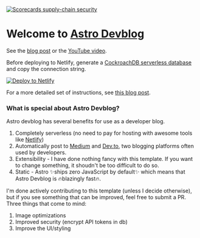 [![Scorecards supply-chain security](https://github.com/advanced-astro/astro-devb109/actions/workflows/scorecards.yml/badge.svg)](https://github.com/advanced-astro/astro-devb109/actions/workflows/scorecards.yml)

# Welcome to [Astro Devblog](https://astro-devblog.netlify.app)

See the [blog post](https://astro-devblog.netlify.app/article/how-to-use-astro-devblog) or the [YouTube video](https://youtu.be/8c7_vX3XPDc).

Before deploying to Netlify, generate a [CockroachDB serverless database](https://cockroachlabs.cloud/) and copy the connection string.

<a href="https://app.netlify.com/start/deploy?repository=https://github.com/christopher-kapic/astro-devblog"><img src="https://www.netlify.com/img/deploy/button.svg" alt="Deploy to Netlify"></a>

For a more detailed set of instructions, see [this blog post](https://astro-devblog.netlify.app/article/how-to-use-astro-devblog).

### What is special about Astro Devblog?

Astro devblog has several benefits for use as a developer blog.

1. Completely serverless (no need to pay for hosting with awesome tools like [Netlify](https://netlify.com))
2. Automatically post to [Medium](https://medium.com) and [Dev.to](https://dev.to/), two blogging platforms often used by developers.
3. Extensibility - I have done nothing fancy with this template. If you want to change something, it shoudn't be too difficult to do so.
4. Static - Astro ✨ships zero JavaScript by default✨ which means that Astro Devblog is 🔥blazingly fast🔥.

I'm done actively contributing to this template (unless I decide otherwise), but if you see something that can be improved, feel free to submit a PR. Three things that come to mind:

1. Image optimizations
2. Improved security (encrypt API tokens in db)
3. Improve the UI/styling
